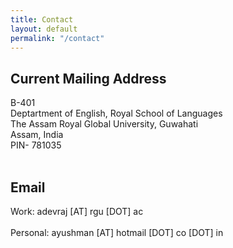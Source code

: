 ```yaml
---
title: Contact
layout: default
permalink: "/contact"
---
```


## Current Mailing Address <br>
B-401 <br>
Deptartment of English, Royal School of Languages <br>
The Assam Royal Global University, Guwahati<br>
Assam, India <br>
PIN- 781035 <br>
<br>

## Email <br>
Work&#58; adevraj [AT] rgu [DOT] ac <br> <br>
Personal&#58; ayushman [AT] hotmail [DOT] co [DOT] in
